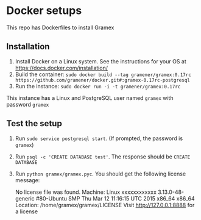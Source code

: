 Docker setups
=============

This repo has Dockerfiles to install Gramex

Installation
------------

1. Install Docker on a Linux system. See the instructions for your OS at
   <https://docs.docker.com/installation/>
2. Build the container: `sudo docker build --tag gramener/gramex:0.17rc https://github.com/gramener/docker.git#:gramex-0.17rc-postgresql`
3. Run the instance: `sudo docker run -i -t gramener/gramex:0.17rc`

This instance has a Linux and PostgreSQL user named `gramex` with password
`gramex`

Test the setup
--------------

1. Run `sudo service postgresql start`. (If prompted, the password is `gramex`)
2. Run `psql -c 'CREATE DATABASE test'`. The response should be `CREATE DATABASE`
3. Run `python gramex/gramex.pyc`. You should get the following license message:

    No license file was found.
    Machine: Linux xxxxxxxxxxxx 3.13.0-48-generic #80-Ubuntu SMP Thu Mar 12 11:16:15 UTC 2015 x86_64 x86_64
    Location: /home/gramex/gramex/LICENSE
    Visit http://127.0.0.1:8888 for a license
